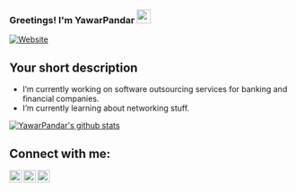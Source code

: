 ### Greetings! I'm YawarPandar <img src="https://media.giphy.com/media/hvRJCLFzcasrR4ia7z/giphy.gif" width="25px">
[![Website](https://img.shields.io/badge/SoftwareDeveloper-InfoSecEnthusiastic-green?style=for-the-badge)](https://github.com/YawarPandar)
## Your short description
- I’m currently working on software outsourcing services for banking and financial companies.
- I’m currently learning about networking stuff.
<!-- - 👯 I’m looking to collaborate with Cyber Security oriented projects.
- 💬 Ask me about - ❔❔❔❔
- 🥅 2020 Goal - Get one certification as first step on Cyber Security career.
- ⚡ Fun fact - ❔❔❔❔
❔❔❔❔ means username in below README.md -->
<!-- Also feel free to update second URL to any URL -->
[![YawarPandar's github stats](https://github-readme-stats.vercel.app/api?username=YawarPandar&count_private=true&include_all_commits=true&theme=radical)](https://github.com/YawarPandar)
## Connect with me:
[<img align="left" alt="codeSTACKr.com" width="22px" src="https://cdn.jsdelivr.net/npm/simple-icons@v3/icons/facebook.svg" />][website]
[<img align="left" alt="codeSTACKr | Twitter" width="22px" src="https://cdn.jsdelivr.net/npm/simple-icons@v3/icons/twitter.svg" />][twitter]
[<img align="left" alt="codeSTACKr | LinkedIn" width="22px" src="https://cdn.jsdelivr.net/npm/simple-icons@v3/icons/linkedin.svg" />][linkedin]
<br />
<!-- This section you create this variables that are used above -->
[website]: https://www.facebook.com/mf.ramirezl
[twitter]: https://twitter.com/MFRamL
[linkedin]: https://www.linkedin.com/in/mauricioramirezrl/
